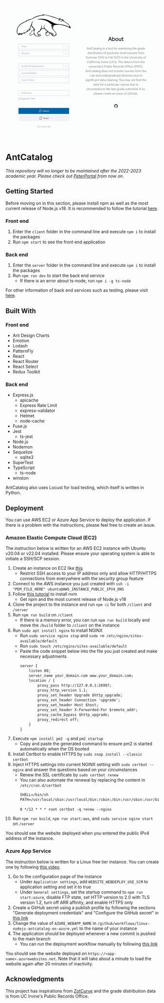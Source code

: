 ![Demonstration](./demo.gif)

# AntCatalog
*This repository will no longer to be maintained after the 2022-2023 academic year. Please check out [PeterPortal](https://github.com/icssc) from now on.*

## Getting Started
Before moving on in this section, please install npm as well as the most current release of Node.js v18. It is recommended to follow the tutorial [here](https://www.youtube.com/watch?v=ohBFbA0O6hs).

### Front end
1. Enter the `client` folder in the command line and execute `npm i` to install the packages
2. Run `npm start` to see the front end application

### Back end
1. Enter the `server` folder in the command line and execute `npm i` to install the packages
2. Run `npm run dev` to start the back end service
   + If there is an error about ts-node, run `npm i -g ts-node`

For other information of back end services such as testing, please visit [here](https://github.com/imliuyzh/AntCatalog/tree/main/server). 

## Built With
### Front end
+ Ant Design Charts
+ Emotion
+ Lodash
+ PatternFly
+ React
+ React Router
+ React Select
+ Redux Toolkit

### Back end
+ Express.js
  + apicache
  + Express Rate Limit
  + express-validator
  + Helmet
  + node-cache
+ Fuse.js
+ Jest
  + ts-jest
+ Node.js
+ Nodemon
+ Sequelize
  + sqlite3
+ SuperTest
+ TypeScript
  + ts-node
+ winston

AntCatalog also uses Locust for load testing, which itself is written in Python.

## Deployment
You can use AWS EC2 or Azure App Service to deploy the application. If there is a problem with the instructions, please feel free to create an issue.

### Amazon Elastic Compute Cloud (EC2)
The instruction below is written for an AWS EC2 instance with Ubuntu v20.04 or v22.04 installed. Please ensure your operating system is able to initiate a SSH/SCP session.
1. Create an instance on EC2 like [this](https://www.youtube.com/watch?v=GEVbYQWWJkQ)
   + Restrict SSH access to your IP address only and allow HTTP/HTTPS connections from everywhere with the security group feature
2. Connect to the AWS instance you just created with `ssh -i "PEM_FILE_HERE" ubuntu@AWS_INSTANCE_PUBLIC_IPV4_DNS`
3. Follow [this tutorial](https://www.youtube.com/watch?v=ohBFbA0O6hs) to install nvm
   + Get npm and the most current release of Node.js v18
4. Clone the project to the instance and run `npm ci` for both `/client` and `/server`
5. Run `npm run build` on `/client`
   + If there is a memory error, you can run `npm run build` locally and move the `/build` folder to `/client` on the instance
6. Run `sudo apt install nginx` to install NGINX
   + Run `sudo service nginx stop` and `sudo rm /etc/nginx/sites-available/default`
   + Run `sudo touch /etc/nginx/sites-available/default`
   + Paste the code snippet below into the file you just created and make necessary adjustments
      ```
      server {
          listen 80;
          server_name your_domain.com www.your_domain.com;
          location / {
              proxy_pass http://127.0.0.1:26997;
              proxy_http_version 1.1;
              proxy_set_header Upgrade $http_upgrade;
              proxy_set_header Connection 'upgrade';
              proxy_set_header Host $host;
              proxy_set_header X-Forwarded-For $remote_addr;
              proxy_cache_bypass $http_upgrade;
              proxy_redirect off;
          }
      }
      ```
7. Execute `npm install pm2 -g` and `pm2 startup`
   + Copy and paste the generated command to ensure pm2 is started automatically when the OS booted
8. Install Certbot to enable HTTPS by `sudo snap install --classic certbot`
9. Inject HTTPS settings into current NGINX setting with `sudo certbot --nginx` and answer the questions based on your circumstances
    + Renew the SSL certificate by `sudo certbot renew`
    + You can also automate the renewal by replacing the content in `/etc/cron.d/certbot`
      ```
      SHELL=/bin/sh
      PATH=/usr/local/sbin:/usr/local/bin:/sbin:/bin:/usr/sbin:/usr/bin

      0 */12 * * * root certbot -q renew --nginx
      ```
10. Run `npm run build`, `npm run start:aws`, and `sudo service nginx start` on `/server`

You should see the website deployed when you entered the public IPv4 address of the instance.

### Azure App Service
The instruction below is written for a Linux free tier instance. You can create one by following [this video](https://www.youtube.com/watch?v=npI4GD8mFuA). 
1. Go to the configuration page of the instance
   + Under `Application settings`, add `WEBSITE_WEBDEPLOY_USE_SCM` to application setting and set it to true
   + Under `General settings`, set the startup command to `npm run start:azure`, disable FTP state, set HTTP version to 2.0 with TLS version 1.2, turn off ARR affinity, and enable HTTPS only
2. Create a GitHub secret using a publish profile by following the sections "Generate deployment credentials" and "Configure the GitHub secret" in [this link](https://learn.microsoft.com/en-us/azure/app-service/deploy-github-actions)
3. Change the value of `AZURE_WEBAPP_NAME` in `/github/workflows/linux-nodejs-antcatalog-on-azure.yml` to the name of your instance
4. The application should be deployed whenever a new commit is pushed to the main branch
   + You can run the deployment workflow manually by following [this link](https://docs.github.com/en/actions/managing-workflow-runs/manually-running-a-workflow)

You should see the website deployed on `https://<app-name>.azurewebsites.net`. Note that it will take about a minute to load the website again after 20 minutes of inactivity.

## Acknowledgments
This project has inspirations from [ZotCurve](https://github.com/ZotCurve/ZotCurve.github.io) and the grade distribution data is from UC Irvine's Public Records Office.
